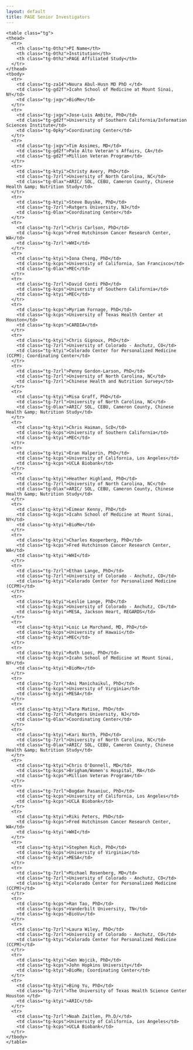 ```yaml
---
layout: default
title: PAGE Senior Investigators
---
```



	<table class="tg">
	<thead>
	  <tr>
	    <th class="tg-0thz">PI Name</th>
	    <th class="tg-0thz">Institution</th>
	    <th class="tg-0thz">PAGE Affiliated Study</th>
	  </tr>
	</thead>
	<tbody>
	  <tr>
	    <td class="tg-za14">Noura Abul-Husn MD PhD </td>
	    <td class="tg-gd2f">Icahn School of Medicine at Mount Sinai, NY</td>
	    <td class="tg-jxgv">BioMe</td>
	  </tr>
	  <tr>
	    <td class="tg-jxgv">Jose-Luis Ambite, PhD</td>
	    <td class="tg-gd2f">University of Southern California/Information Sciences Institute</td>
	    <td class="tg-0pky">Coordinating Center</td>
	  </tr>
	  <tr>
	    <td class="tg-jxgv">Tim Assimes, MD</td>
	    <td class="tg-gd2f">Palo Alto Veteran's Affairs, CA</td>
	    <td class="tg-gd2f">Million Veteran Program</td>
	  </tr>
	  <tr>
	    <td class="tg-ktyi">Christy Avery, PhD</td>
	    <td class="tg-7zrl">University of North Carolina, NC</td>
	    <td class="tg-0lax">ARIC/ SOL, CEBU, Cameron County, Chinese Health &amp; Nutrition Study</td>
	  </tr>
	  <tr>
	    <td class="tg-ktyi">Steve Buyske, PhD</td>
	    <td class="tg-7zrl">Rutgers University, NJ</td>
	    <td class="tg-0lax">Coordinating Center</td>
	  </tr>
	  <tr>
	    <td class="tg-7zrl">Chris Carlson, PhD</td>
	    <td class="tg-kcps">Fred Hutchinson Cancer Research Center, WA</td>
	    <td class="tg-7zrl">WHI</td>
	  </tr>
	  <tr>
	    <td class="tg-ktyi">Iona Cheng, PhD</td>
	    <td class="tg-kcps">University of California, San Francisco</td>
	    <td class="tg-0lax">MEC</td>
	  </tr>
	  <tr>
	    <td class="tg-7zrl">David Conti PhD</td>
	    <td class="tg-kcps">University of Southern California</td>
	    <td class="tg-ktyi">MEC</td>
	  </tr>
	  <tr>
	    <td class="tg-kcps">Myriam Fornage, PhD</td>
	    <td class="tg-kcps">University of Texas Health Center at Houston</td>
	    <td class="tg-kcps">CARDIA</td>
	  </tr>
	  <tr>
	    <td class="tg-ktyi">Chris Gignoux, PhD</td>
	    <td class="tg-7zrl">University of Colorado - Anchutz, CO</td>
	    <td class="tg-ktyi">Colorado Center for Personalized Medicine (CCPM); Coordinating Center</td>
	  </tr>
	  <tr>
	    <td class="tg-7zrl">Penny Gordon-Larson, PhD</td>
	    <td class="tg-7zrl">University of North Carolina, NC</td>
	    <td class="tg-7zrl">Chinese Health and Nutrition Survey</td>
	  </tr>
	  <tr>
	    <td class="tg-ktyi">Misa Graff, PhD</td>
	    <td class="tg-7zrl">University of North Carolina, NC</td>
	    <td class="tg-0lax">ARIC/ SOL, CEBU, Cameron County, Chinese Health &amp; Nutrition Study</td>
	  </tr>
	  <tr>
	    <td class="tg-ktyi">Chris Haiman, ScD</td>
	    <td class="tg-kcps">University of Southern California</td>
	    <td class="tg-ktyi">MEC</td>
	  </tr>
	  <tr>
	    <td class="tg-ktyi">Eran Halperin, PhD</td>
	    <td class="tg-kcps">University of California, Los Angeles</td>
	    <td class="tg-kcps">UCLA Biobank</td>
	  </tr>
	  <tr>
	    <td class="tg-ktyi">Heather Highland, PhD</td>
	    <td class="tg-7zrl">University of North Carolina, NC</td>
	    <td class="tg-0lax">ARIC/ SOL, CEBU, Cameron County, Chinese Health &amp; Nutrition Study</td>
	  </tr>
	  <tr>
	    <td class="tg-ktyi">Eimear Kenny, PhD</td>
	    <td class="tg-kcps">Icahn School of Medicine at Mount Sinai, NY</td>
	    <td class="tg-ktyi">BioMe</td>
	  </tr>
	  <tr>
	    <td class="tg-ktyi">Charles Kooperberg, PhD</td>
	    <td class="tg-kcps">Fred Hutchinson Cancer Research Center, WA</td>
	    <td class="tg-ktyi">WHI</td>
	  </tr>
	  <tr>
	    <td class="tg-7zrl">Ethan Lange, PhD</td>
	    <td class="tg-7zrl">University of Colorado - Anchutz, CO</td>
	    <td class="tg-ktyi">Colorado Center for Personalized Medicine (CCPM)</td>
	  </tr>
	  <tr>
	    <td class="tg-ktyi">Leslie Lange, PhD</td>
	    <td class="tg-kcps">University of Colorado - Anchutz, CO</td>
	    <td class="tg-ktyi">MESA, Jackson Heart, REGARDS</td>
	  </tr>
	  <tr>
	    <td class="tg-ktyi">Loic Le Marchand, MD, PhD</td>
	    <td class="tg-kcps">University of Hawaii</td>
	    <td class="tg-ktyi">MEC</td>
	  </tr>
	  <tr>
	    <td class="tg-ktyi">Ruth Loos, PhD</td>
	    <td class="tg-kcps">Icahn School of Medicine at Mount Sinai, NY</td>
	    <td class="tg-ktyi">BioMe</td>
	  </tr>
	  <tr>
	    <td class="tg-7zrl">Ani Manichaikul, PhD</td>
	    <td class="tg-kcps">University of Virginia</td>
	    <td class="tg-ktyi">MESA</td>
	  </tr>
	  <tr>
	    <td class="tg-ktyi">Tara Matise, PhD</td>
	    <td class="tg-7zrl">Rutgers University, NJ</td>
	    <td class="tg-0lax">Coordinating Center</td>
	  </tr>
	  <tr>
	    <td class="tg-ktyi">Kari North, PhD</td>
	    <td class="tg-7zrl">University of North Carolina, NC</td>
	    <td class="tg-0lax">ARIC/ SOL, CEBU, Cameron County, Chinese Health &amp; Nutrition Study</td>
	  </tr>
	  <tr>
	    <td class="tg-ktyi">Chris O'Donnell, MD</td>
	    <td class="tg-kcps">Brigham/Women's Hospital, MA</td>
	    <td class="tg-kcps">Million Veteran Program</td>
	  </tr>
	  <tr>
	    <td class="tg-7zrl">Bogdan Pasaniuc, PhD</td>
	    <td class="tg-kcps">University of California, Los Angeles</td>
	    <td class="tg-kcps">UCLA Biobank</td>
	  </tr>
	  <tr>
	    <td class="tg-ktyi">Riki Peters, PhD</td>
	    <td class="tg-kcps">Fred Hutchinson Cancer Research Center, WA</td>
	    <td class="tg-ktyi">WHI</td>
	  </tr>
	  <tr>
	    <td class="tg-ktyi">Stephen Rich, PhD</td>
	    <td class="tg-kcps">University of Virginia</td>
	    <td class="tg-ktyi">MESA</td>
	  </tr>
	  <tr>
	    <td class="tg-7zrl">Michael Rosenberg, MD</td>
	    <td class="tg-7zrl">University of Colorado - Anchutz, CO</td>
	    <td class="tg-ktyi">Colorado Center for Personalized Medicine (CCPM)</td>
	  </tr>
	  <tr>
	    <td class="tg-kcps">Ran Tao, PhD</td>
	    <td class="tg-kcps">Vanderbilt University, TN</td>
	    <td class="tg-kcps">BioVu</td>
	  </tr>
	  <tr>
	    <td class="tg-7zrl">Laura Wiley, PhD</td>
	    <td class="tg-7zrl">University of Colorado - Anchutz, CO</td>
	    <td class="tg-ktyi">Colorado Center for Personalized Medicine (CCPM)</td>
	  </tr>
	  <tr>
	    <td class="tg-ktyi">Gen Wojcik, PhD</td>
	    <td class="tg-kcps">John Hopkins University</td>
	    <td class="tg-ktyi">BioMe; Coordinating Center</td>
	  </tr>
	  <tr>
	    <td class="tg-ktyi">Bing Yu, PhD</td>
	    <td class="tg-7zrl">The University of Texas Health Science Center Houston </td>
	    <td class="tg-ktyi">ARIC</td>
	  </tr>
	  <tr>
	    <td class="tg-7zrl">Noah Zaitlen, Ph.D/</td>
	    <td class="tg-kcps">University of California, Los Angeles</td>
	    <td class="tg-kcps">UCLA Biobank</td>
	  </tr>
	</tbody>
	</table>
